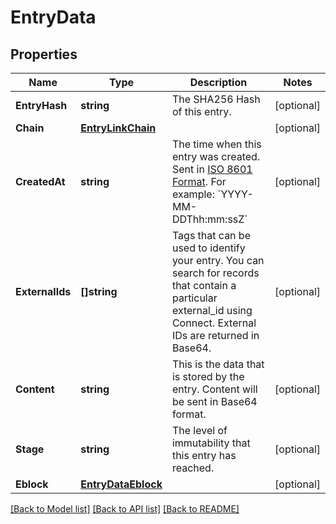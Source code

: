 # EntryData

## Properties
Name | Type | Description | Notes
------------ | ------------- | ------------- | -------------
**EntryHash** | **string** | The SHA256 Hash of this entry. | [optional] 
**Chain** | [**EntryLinkChain**](EntryLink_chain.md) |  | [optional] 
**CreatedAt** | **string** | The time when this entry was created. Sent in [ISO 8601 Format](https://en.wikipedia.org/wiki/ISO_8601). For example: &#x60;YYYY-MM-DDThh:mm:ssZ&#x60; | [optional] 
**ExternalIds** | **[]string** | Tags that can be used to identify your entry. You can search for records that contain a particular external_id using Connect. External IDs are returned in Base64. | [optional] 
**Content** | **string** | This is the data that is stored by the entry. Content will be sent in Base64 format. | [optional] 
**Stage** | **string** | The level of immutability that this entry has reached. | [optional] 
**Eblock** | [**EntryDataEblock**](Entry_data_eblock.md) |  | [optional] 

[[Back to Model list]](../README.md#documentation-for-models) [[Back to API list]](../README.md#documentation-for-api-endpoints) [[Back to README]](../README.md)


